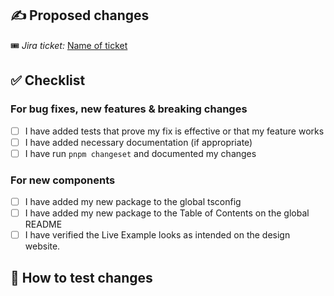 ## ✍️ Proposed changes

<!-- Describe the big picture of your changes here and communicate why we should accept this pull request. If it fixes a bug or resolves a feature request, be sure to link to that issue. -->

🎟 _Jira ticket:_ [Name of ticket](https://jira.mongodb.org/browse/[name-of-ticket])

## ✅ Checklist

### For bug fixes, new features & breaking changes

- [ ] I have added tests that prove my fix is effective or that my feature works
- [ ] I have added necessary documentation (if appropriate)
- [ ] I have run `pnpm changeset` and documented my changes

### For new components

- [ ] I have added my new package to the global tsconfig
- [ ] I have added my new package to the Table of Contents on the global README
- [ ] I have verified the Live Example looks as intended on the design website.

## 🧪 How to test changes

<!--
Explain or give steps of how to test your changes manually. Be as specific as you can – this will help the reviewer effectively and efficiently test and approve your changes. For bug fixes, this can often simply be the steps that you used to reproduce the bug.
-->
